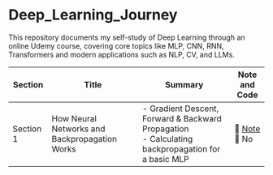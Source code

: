 # Deep_Learning_Journey
This repository documents my self-study of Deep Learning through an online Udemy course, covering core topics like MLP, CNN, RNN, Transformers and modern applications such as NLP, CV, and LLMs.


| Section    | Title                           | Summary                                                                 | Note and Code                |
|------------|---------------------------------|-------------------------------------------------------------------------|------------------------------|
| Section 1  | How Neural Networks and Backpropagation Works     | - Gradient Descent, Forward & Backward Propagation<br>- Calculating backpropagation for a basic MLP | 🔗 [Note](https://github.com/laikhanhhoang/Deep_Learning_Journey/blob/main/Lecture_Note/Section%201%20-%20How%20Neural%20Networks%20and%20Back%20Propagation%20Work.pdf) <br>📄 No |

